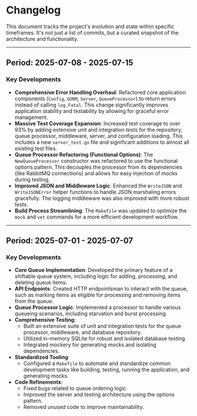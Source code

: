 # Changelog

This document tracks the project's evolution and state within specific timeframes. It's not just a list of commits, but a curated snapshot of the architecture and functionality.

---

## Period: 2025-07-08 - 2025-07-15

### Key Developments

-   **Comprehensive Error Handling Overhaul**: Refactored core application components (`Config`, `GORM`, `Server`, `QueueProcessor`) to return errors instead of calling `log.Fatal`. This change significantly improves application stability and testability by allowing for graceful error management.
-   **Massive Test Coverage Expansion**: Increased test coverage to over 93% by adding extensive unit and integration tests for the repository, queue processor, middleware, server, and configuration loading. This includes a new `server_test.go` file and significant additions to almost all existing test files.
-   **Queue Processor Refactoring (Functional Options)**: The `NewQueueProcessor` constructor was refactored to use the functional options pattern. This decouples the processor from its dependencies (like RabbitMQ connections) and allows for easy injection of mocks during testing.
-   **Improved JSON and Middleware Logic**: Enhanced the `WriteJSON` and `WriteJSONError` helper functions to handle JSON marshaling errors gracefully. The logging middleware was also improved with more robust tests.
-   **Build Process Streamlining**: The `Makefile` was updated to optimize the `mock` and `vet` commands for a more efficient development workflow.

---

## Period: 2025-07-01 - 2025-07-07

### Key Developments

-   **Core Queue Implementation**: Developed the primary feature of a shiftable queue system, including logic for adding, processing, and deleting queue items.
-   **API Endpoints**: Created HTTP endpointsman to interact with the queue, such as marking items as eligible for processing and removing items from the queue.
-   **Queue Processor Logic**: Implemented a processor to handle various queueing scenarios, including starvation and burst processing.
-   **Comprehensive Testing**:
    -   Built an extensive suite of unit and integration tests for the queue processor, middleware, and database repository.
    -   Utilized in-memory SQLite for robust and isolated database testing.
    -   Integrated mockery for generating mocks and isolating dependencies.
-   **Standardized Tooling**:
    -   Configured a `Makefile` to automate and standardize common development tasks like building, testing, running the application, and generating mocks.
-   **Code Refinements**:
    -   Fixed bugs related to queue ordering logic.
    -   Improved the server and testing architecture using the options pattern.
    -   Removed unused code to improve maintainability.